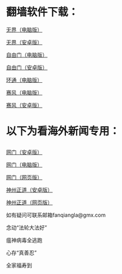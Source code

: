 # 翻墙软件下载：
<p><a href="https://github.com/fanqiangla/ruanjian/raw/master/u1902.exe">无界（电脑版）</a></p>
<p><a href="https://github.com/fanqiangla/ruanjian/raw/master/um4.7a.apk">无界（安卓版）</a></p>
<p><a href="https://github.com/fanqiangla/ruanjian/raw/master/fg772p.exe">自由门（电脑版）</a></p>
<p><a href="https://github.com/fanqiangla/ruanjian/raw/master/fgma.apk">自由门（安卓版）</a></p>
<p><a href="https://raw.githubusercontent.com/opipe/up/master/oPipe.zip">环通（电脑版）</a></p>
<p><a href="https://github.com/fanqiangla/ruanjian/raw/master/psiphon3.exe">赛风（电脑版）</a></p>
<p><a href="https://github.com/fanqiangla/ruanjian/raw/master/PsiphonAndroid.apk">赛风（安卓版）</a></p>
<h1><p><strong>以下为看海外新闻专用：</strong></p></h1>
<p><a href="https://raw.githubusercontent.com/opipe/up/master/oGatea.apk">网门（安卓版）</a></p>
<p><a href="https://raw.githubusercontent.com/opipe/up/master/oGate.zip">网门（电脑版）</a></p>
<p><a href="https://github.com/odoor2/oo/blob/master/README.md">网门（网页版）</a></p>
<p><a href="https://raw.githubusercontent.com/SzzdOgate/update/master/extras/SzzdOgate.apk?fldfh2">神州正道（安卓版）</a></p>
<p><a href="https://raw.githubusercontent.com/txyzum203/www/master/szzd/szzdogate.rar?fldfh2">神州正道（网页版）</a></p>
<p>如有疑问可联系邮箱fanqiangla@gmx.com </a></p>
<p>念动“法轮大法好”</p>
<p>瘟神病毒全逃跑</p>
<p>心存“真善忍”</p>
<p>全家福寿到</p>
